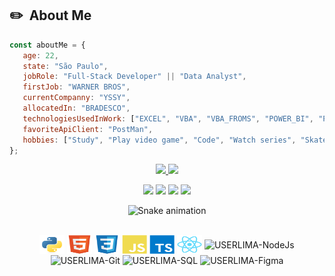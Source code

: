 <h2>✏️ &nbsp;About Me</h2>

```javascript
const aboutMe = {
   age: 22,
   state: "São Paulo",
   jobRole: "Full-Stack Developer" || "Data Analyst",
   firstJob: "WARNER BROS",
   currentCompanny: "YSSY",
   allocatedIn: "BRADESCO",
   technologiesUsedInWork: ["EXCEL", "VBA", "VBA_FROMS", "POWER_BI", "Python", "HTML", "CSS", "JavaScript", "TypeScript", "React.js", "Node.js", "GIT", "Express", "SQL", "PostmanAPI"],
   favoriteApiClient: "PostMan",
   hobbies: ["Study", "Play video game", "Code", "Watch series", "Skateboard"]
};
```

<div align="center">
  <a href="https://github.com/USERLIMA">
  <img height="180em" src="https://github-readme-stats.vercel.app/api?username=USERLIMA&show_icons=true&theme=dracula&include_all_commits=true&count_private=true"/>
  <img height="180em" src="https://github-readme-stats.vercel.app/api/top-langs/?username=USERLIMA&layout=compact&langs_count=7&theme=dracula"/>
 
<p></p> 

<div> 
 	<a href="https://www.twitch.tv/furacaumcaieras" target="_blank"><img src="https://img.shields.io/badge/Twitch-9146FF?style=for-the-badge&logo=twitch&logoColor=white" target="_blank"></a>
 <a href="https://discord.gg/zTd6N3Hd" target="_blank"><img src="https://img.shields.io/badge/Discord-7289DA?style=for-the-badge&logo=discord&logoColor=white" target="_blank"></a> 
  <a href = "mailto:caiolgn88@gmail.com"><img src="https://img.shields.io/badge/-Gmail-%23333?style=for-the-badge&logo=gmail&logoColor=white" target="_blank"></a>
  <a href="https://www.linkedin.com/in/caio-lima-845858169/" target="_blank"><img src="https://img.shields.io/badge/-LinkedIn-%230077B5?style=for-the-badge&logo=linkedin&logoColor=white" target="_blank"></a> 
 
  ![Snake animation](https://github.com/USERLIMA/USERLIMA/blob/output/github-contribution-grid-snake.svg)
 
</div>


<div style="display: inline_block"><br>
 
  <img align="center" alt="USERLIMA-Python" height="30" width="40" src="https://raw.githubusercontent.com/devicons/devicon/master/icons/python/python-original.svg">
  <img align="center" alt="USERLIMA-HTML" height="30" width="40" src="https://raw.githubusercontent.com/devicons/devicon/master/icons/html5/html5-original.svg">
  <img align="center" alt="USERLIMA-CSS" height="30" width="40" src="https://raw.githubusercontent.com/devicons/devicon/master/icons/css3/css3-original.svg">
  <img align="center" alt="USERLIMA-Js" height="30" width="40" src="https://raw.githubusercontent.com/devicons/devicon/master/icons/javascript/javascript-plain.svg">
  <img align="center" alt="USERLIMA-Ts" height="30" width="40" src="https://raw.githubusercontent.com/devicons/devicon/master/icons/typescript/typescript-plain.svg">
  <img align="center" alt="USERLIMA-React" height="30" width="40" src="https://raw.githubusercontent.com/devicons/devicon/master/icons/react/react-original.svg">
  <img align="center" alt="USERLIMA-NodeJs" height="30" width="40" src="https://cdn.jsdelivr.net/gh/devicons/devicon/icons/nodejs/nodejs-original.svg">
  <img align="center" alt="USERLIMA-Git" height="30" width="40" src="https://cdn.jsdelivr.net/gh/devicons/devicon/icons/git/git-original.svg">
  <img align="center" alt="USERLIMA-SQL" height="30" width="40" src="https://cdn.jsdelivr.net/gh/devicons/devicon/icons/mysql/mysql-original-wordmark.svg">
  <img align="center" alt="USERLIMA-Figma" height="30" width="40" src="https://cdn.jsdelivr.net/gh/devicons/devicon/icons/figma/figma-original.svg">
</div>

   ##
